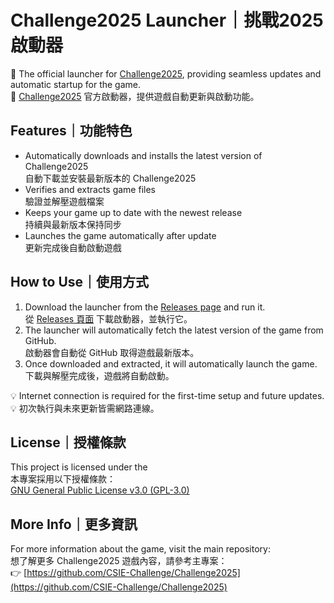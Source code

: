 # Challenge2025 Launcher｜挑戰2025 啟動器

🚀 The official launcher for [Challenge2025](https://github.com/CSIE-Challenge/Challenge2025), providing seamless updates and automatic startup for the game.  
🚀 [Challenge2025](https://github.com/CSIE-Challenge/Challenge2025) 官方啟動器，提供遊戲自動更新與啟動功能。

## Features｜功能特色

- Automatically downloads and installs the latest version of Challenge2025  
  自動下載並安裝最新版本的 Challenge2025  
- Verifies and extracts game files  
  驗證並解壓遊戲檔案  
- Keeps your game up to date with the newest release  
  持續與最新版本保持同步  
- Launches the game automatically after update  
  更新完成後自動啟動遊戲

## How to Use｜使用方式

1. Download the launcher from the [Releases page](https://github.com/CSIE-Challenge/Challenge2025-Launcher/releases) and run it.  
   從 [Releases 頁面](https://github.com/CSIE-Challenge/Challenge2025-Launcher/releases) 下載啟動器，並執行它。  
2. The launcher will automatically fetch the latest version of the game from GitHub.  
   啟動器會自動從 GitHub 取得遊戲最新版本。  
3. Once downloaded and extracted, it will automatically launch the game.  
   下載與解壓完成後，遊戲將自動啟動。

💡 Internet connection is required for the first-time setup and future updates.  
💡 初次執行與未來更新皆需網路連線。

## License｜授權條款

This project is licensed under the  
本專案採用以下授權條款：  
[GNU General Public License v3.0 (GPL-3.0)](LICENSE)

## More Info｜更多資訊

For more information about the game, visit the main repository:  
想了解更多 Challenge2025 遊戲內容，請參考主專案：  
👉 [https://github.com/CSIE-Challenge/Challenge2025](https://github.com/CSIE-Challenge/Challenge2025)
